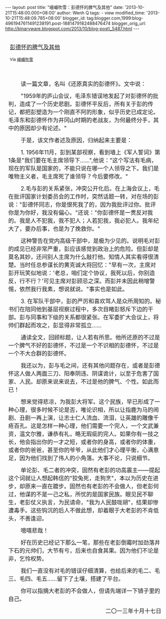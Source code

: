 --- layout: post title: "峨嵋吹雪：彭德怀的脾气及其他" date:
'2013-10-21T15:48:00.000+08:00' author: Wenh Q tags: - view
modified\_time: '2013-10-21T15:48:09.785+08:00' blogger\_id:
tag:blogger.com,1999:blog-4961947611491238191.post-1881479182488476474
blogger\_orig\_url:
http://binaryware.blogspot.com/2013/10/blog-post\_5487.html ---
<div style="margin: 10px; padding: 5px;">

<div style="font-size: 18px;">

[彭德怀的脾气及其他](http://blog.tianya.cn/blogger/post_show.asp?BlogID=1574137&PostID=53544049)

</div>

<div style="font-size: 13px;">

Via [峨嵋吹雪](http://emeichuixue.blog.tianya.cn/)

</div>

</div>

<div style="font-size: 13px; padding: 15px 0 10px 10px;">

<div style="text-indent: 30pt;">

<span
style="font-size: 18px;">读一篇文章，名叫《还原真实的彭德怀》。文中说：</span>

</div>

<div style="text-indent: 30pt;">

<span
style="font-size: 18px;">"1959年的庐山会议，毛泽东错误地发起了对彭德怀的批判，造成了一个历史悲剧。彭德怀平反后，所有关于彭的传记，都把彭塑造为一个刚直不阿的形象，似乎历史已成定论。毛泽东和彭德怀作为井冈山时期的老战友，为何最终分手，其中的原因却少有论述。"</span>

</div>

<div style="text-indent: 30pt;">

<span
style="font-size: 18px;">于是，该文作者述及原因，归纳起来主要是：</span>

</div>

<div style="text-indent: 30pt;">

<span style="font-size: 18px;">1.
1956年11月，彭到某部视察，看到墙上《军人誓词》第1条是"我们要在毛主席领导下……",他说："这个写法有毛病，现在的军队是国家的，不能只说在哪一个人领导之下。我们是唯物主义者，毛主席死了谁领导？今后要修改。"</span>

</div>

<div style="text-indent: 30pt;">

<span
style="font-size: 18px;">2.毛与彭的关系紧张，冲突公开化后。在上海会议上，毛在批评国家计划委员会的工作时，突然话题一转，对在场的彭说："彭德怀同志，你是恨死我了的，因为我批评过你。批评你是为你好，我没有偏心。"还说："你彭德怀是一贯反对我的。我是人不犯我，我不犯人；人若犯我，我必犯人。我年纪大了，要办后事，也是为了挽救你。"</span>

</div>

<div style="text-indent: 30pt;">

<span
style="font-size: 18px;">这种警告在党内高级干部中，是极为少见的。说明毛对彭的成见已经非常严重，彭应该感觉到政治上的危险。但彭却是莫名其妙，还问别人主席为什么敲打他。知情人其实看得很清楚。当时任总参谋长的黄克诚大将回忆："早有一次，主席对彭开玩笑似地说：'老总，咱们定个协议，我死以后，你别造反，行不行？'可见主席对彭顾忌之深。而彭并未因此稍增警惕，依然我行我素，想说就说。"事实也是如此。</span>

</div>

<div style="text-indent: 30pt;">

<span style="font-size: 18px;">3.
在军队干部中，彭的严厉和喜欢骂人是众所周知的。秘书们在陪同他到基层视察过程中，多次目睹彭怒斥下边的干部。彭与同事和下级的关系都很紧张。在军委扩大会议上，将帅们群起而攻之，彭显得非常孤立……</span>

</div>

<div style="text-indent: 30pt;">

<span
style="font-size: 18px;">通读全文，回顾标题，让人若有所思。他所还原的不过是一个脾气不好的彭德怀，不过是一个不识相的彭德怀，不过是一个不大合群的彭德怀。</span>

</div>

<div style="text-indent: 30pt;">

<span
style="font-size: 18px;">我还以为，彭与毛之间，还有其他问题存在，或者是彭德怀这人做人两面三刀、阳奉阴违、阴谋诡计，以至于危害了国家、人民。却原来说来说去，不过是他的脾气、个性。如此而已！</span>

</div>

<div style="text-indent: 30pt;">

<span
style="font-size: 18px;">想来觉得悲凉，为我彭大将军。这个民族，早已形成了一种心理，很多时候不论是否，唯论识相，所以让指鹿为马的闹剧、丑剧一再上演，让志士仁人流血、流泪，让英雄的雕像千疮百孔。这是怎样一种心理，他们需要一个完人，一个文武兼资，温文尔雅，谦恭有礼，略无瑕疵的完人。如果你有一技之长，他会指出你的一才之短，或者你的身高，或者你的体重，或者你的爸爸，甚至你的爷爷，从此他们才心理平衡，心满意足，因为他们找到了伟人的小角落。大事不论，只说细节。</span>

</div>

<div style="text-indent: 30pt;">

<span
style="font-size: 18px;">单论彭、毛二者的冲突，固然有老彭的功高震主——提起这个词就让人想起韩信的"狡兔死，走狗烹"，本以为历史在进步，却原来一直在踱步。固然也有老彭的不会做人，但老彭何过，他谋的不是一己之私，所忧的是国家民族。眼见民不聊生，老彭仗义执言，为民请命，"我为人民鼓咙胡"，结果却惨遭毒手。这些钩沉的后人不做此想，却着眼于大老彭的不肯低头，不善逢迎。</span>

</div>

<div style="text-indent: 30pt;">

<span style="font-size: 18px;">噫嘻悲哉！</span>

</div>

<div style="text-indent: 30pt;">

<span
style="font-size: 18px;">好在历史已经记下那么一笔，那些在老彭倒霉时加劲落井下石的元帅们，大节有亏，后来也自食其果。因为他们不论是非，乞怜权势。</span>

</div>

<div style="text-indent: 30pt;">

<span
style="font-size: 18px;">我们一直没有对毛的错误仔细清算，也给后来的毛二、毛三、毛四、毛五……留下了土壤，搭建了平台。</span>

</div>

<div style="text-indent: 30pt;">

<span
style="font-size: 18px;">你可以指摘大老彭的不会做人，但请先端详一下镜子里的自己。</span>

</div>

<div align="right" style="text-indent: 30pt;">

<span style="font-size: 18px;">二〇一三年十月十七日</span>

</div>

</div>
